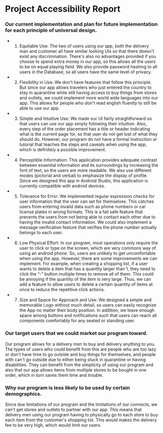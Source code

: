 # Project Accessibility Report

### Our current implementation and plan for future implementation for each principle of universal design.

- 1. Equitable Use: The two of users using our app, both the delivery man and customer all have similar looking UIs so that there doesn't exist any discrimination. There's also no advantages provided if you choose to spend extra money in our app, so this allows all the users to be on equal playing field. We also provide password hashing to all users in the Database, so all users have the same level of privacy. 

- 2. Flexibility in Use: We don't have features that follow this principle. But since our app allows travelers who just entered the country to stay in quarantine while still having access to buy things from stores and outlets, we could implement more world wide languages into our app. This allows for people who don't read english fluently to still be able to use our app. 

- 3. Simple and Intuitive Use: We made our UI fairly straightforward so that users can use our app simply following their intuition. Also, every step of the order placement has a title or header indicating what is the current page for, so that user do not get lost of what they should do. However, our program do not have a formal instruction or tutorial that teaches the steps and caveats when using the app, which is definitely a possible improvement.

- 4. Perceptible Information:  This application provides adequate contrast between essential information and its surroundings by increasing the font of text, so the users are more readable. We also use different modes (pictorial and verbal) to emphasize the display of profile. Since we designed this app in Android Studio, this application is currently compatible with android devices.

- 5. Tolerance for Error: We implemented regular expression checks for user information that the user can set for themselves. This catches users from entering invalid data such as phone numbers or car license plates in wrong formats. This is a fail safe feature that prevents the users from not being able to contact each other due to having the invalid contact information. We could also implement a message verification feature that verifies the phone number actually belongs to each user.  

- 6. Low Physical Effort: In our program, most operations only require the user to click or type on the screen, which are very commons way of using an android phone. So, users are unlikely to get uncomfortable when using the app. However, there are some improvements we can implement. For example, when creating a shopping list, if a user wants to delete a item that has a quantity larger than 1, they need to click the “-” button multiple times to remove all of them. This could be annoying if the quantity of the item is very large. Thus, we can add a feature to allow users to delete a certain quantity of items at once to reduce the repetitive click actions.

- 7. Size and Space for Approach and Use: We designed a simple and memorable Logo without much detail, so users can easily recognize the App no matter their body position. In addition, we leave enough space among buttons and notifications such that users can reach all components comfortably for any seated or standing user.

### Our target users that we could market our program toward. 

Our program allows for a delivery men to buy and delivery anything to you. The types of users who could benefit from this are people who are too lazy or don't have time to go outside and buy things for themselves, and people with can't go outside due to either being stuck in quarantine or having disabilities. They can benefit from the simplicity of using our program and also that our app allows items from multiple stores to be bought in one order, which in turn saves them time and trouble.  

### Why our program is less likely to be used by certain demographics. 

Since due limitations of our program and the limitations of our connects, we can't get stores and outlets to partner with our app. This means that delivery men using our program having to physically go to each store to buy each item from the customer's shopping list. This would makes the delivery fee to be very high, which would limit our users.